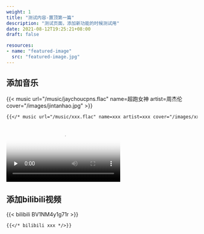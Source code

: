 ```yaml
---
weight: 1
title: "测试内容-置顶第一篇"
description: "测试页面，添加新功能的时候测试用"
date: 2021-08-12T19:25:21+08:00
draft: false

resources:
- name: "featured-image"
  src: "featured-image.jpg"
---
```

<!--more-->
## 添加音乐
{{< music url="/music/jaychoucpns.flac" name=超跑女神 artist=周杰伦 cover="/images/jintanhao.jpg" >}}

```markdown
{{</* music url="/music/xxx.flac" name=xxx artist=xxx cover="/images/xxx.jpg" */>}}
```



<video id="video" controls="" preload="none" poster="featured-image.jpg">
      <source id="mp4" src="economicprinciples.mp4" type="video/mp4">
</video>


<!--
0
<video width="320" height="240" controls>
    <source src="movie1.mp4" type="video/mp4">
</video>
-------------------------
1

<video src="/movie/movie1.mp4" controls="controls" width="500" height="300"></video>

-----------------
2


<video width="500" height="250" controls="controls">
<source src="/movie/movie1.mp4" type="video/mp4">
</video>

----------------------------------
3

<video width="720" height="303" controls>
<source src="https://movie.cy798.cn/%E9%BB%91%E8%B1%B9.Black.Panther.2018.BD720P.X264.AAC.English.CHS-ENG.mp4" type="video/mp4">
</video>

-------------------------------------
4

<video src="https://movie.cy798.cn/Blue.Planet.S02.2017.BluRay.1080p.DTS-HD.MA5.1.2Audio.x264-CHD/Blue.Planet.S02E01.One.Ocean.2017.BluRay.1080p.DTS-HD.MA5.1.2Audio.x264-CHD.mkv" controls="controls" width="720" height="405"></video>
-->

## 添加bilibili视频

{{< bilibili BV1NM4y1g71r >}}

```markdown
{{</* bilibili xxx */>}}
```
